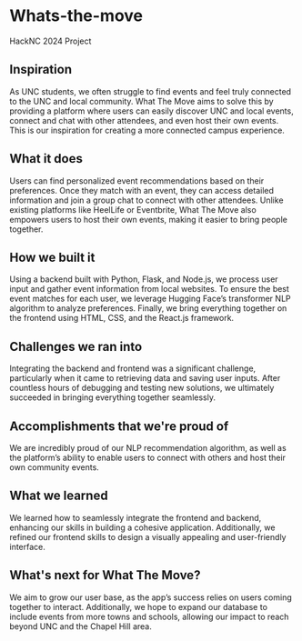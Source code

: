 # Whats-the-move
HackNC 2024 Project

## Inspiration

As UNC students, we often struggle to find events and feel truly connected to the UNC and local community. What The Move aims to solve this by providing a platform where users can easily discover UNC and local events, connect and chat with other attendees, and even host their own events. This is our inspiration for creating a more connected campus experience.

## What it does

Users can find personalized event recommendations based on their preferences. Once they match with an event, they can access detailed information and join a group chat to connect with other attendees. Unlike existing platforms like HeelLife or Eventbrite, What The Move also empowers users to host their own events, making it easier to bring people together.

## How we built it

Using a backend built with Python, Flask, and Node.js, we process user input and gather event information from local websites. To ensure the best event matches for each user, we leverage Hugging Face’s transformer NLP algorithm to analyze preferences. Finally, we bring everything together on the frontend using HTML, CSS, and the React.js framework.

## Challenges we ran into

Integrating the backend and frontend was a significant challenge, particularly when it came to retrieving data and saving user inputs. After countless hours of debugging and testing new solutions, we ultimately succeeded in bringing everything together seamlessly.

## Accomplishments that we're proud of

We are incredibly proud of our NLP recommendation algorithm, as well as the platform’s ability to enable users to connect with others and host their own community events.

## What we learned

We learned how to seamlessly integrate the frontend and backend, enhancing our skills in building a cohesive application. Additionally, we refined our frontend skills to design a visually appealing and user-friendly interface.

## What's next for What The Move?

We aim to grow our user base, as the app’s success relies on users coming together to interact. Additionally, we hope to expand our database to include events from more towns and schools, allowing our impact to reach beyond UNC and the Chapel Hill area.
